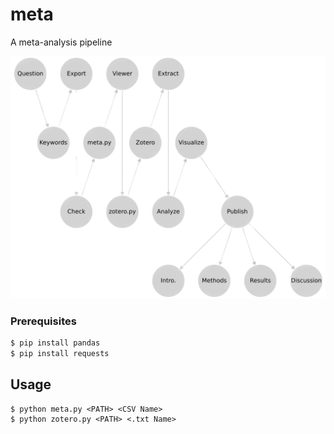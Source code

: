 # meta
A meta-analysis pipeline
<p>
  <img src="./pipe.png" alt="pipeline" width="600">
</p>

### Prerequisites

```bash
$ pip install pandas
$ pip install requests
```


## Usage

```
$ python meta.py <PATH> <CSV Name>
$ python zotero.py <PATH> <.txt Name>
```

